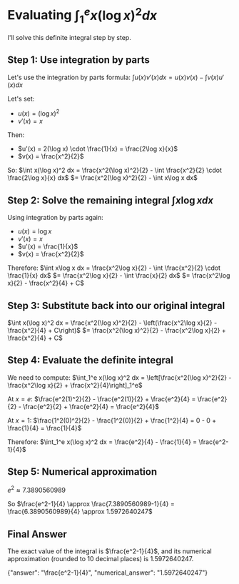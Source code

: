 # Evaluating $\int_1^e x(\log x)^2 dx$

I'll solve this definite integral step by step.

## Step 1: Use integration by parts

Let's use the integration by parts formula:
$\int u(x)v'(x)dx = u(x)v(x) - \int v(x)u'(x)dx$

Let's set:
- $u(x) = (\log x)^2$
- $v'(x) = x$

Then:
- $u'(x) = 2(\log x) \cdot \frac{1}{x} = \frac{2\log x}{x}$
- $v(x) = \frac{x^2}{2}$

So:
$\int x(\log x)^2 dx = \frac{x^2(\log x)^2}{2} - \int \frac{x^2}{2} \cdot \frac{2\log x}{x} dx$
$= \frac{x^2(\log x)^2}{2} - \int x\log x dx$

## Step 2: Solve the remaining integral $\int x\log x dx$

Using integration by parts again:
- $u(x) = \log x$
- $v'(x) = x$
- $u'(x) = \frac{1}{x}$
- $v(x) = \frac{x^2}{2}$

Therefore:
$\int x\log x dx = \frac{x^2\log x}{2} - \int \frac{x^2}{2} \cdot \frac{1}{x} dx$
$= \frac{x^2\log x}{2} - \int \frac{x}{2} dx$
$= \frac{x^2\log x}{2} - \frac{x^2}{4} + C$

## Step 3: Substitute back into our original integral

$\int x(\log x)^2 dx = \frac{x^2(\log x)^2}{2} - \left(\frac{x^2\log x}{2} - \frac{x^2}{4} + C\right)$
$= \frac{x^2(\log x)^2}{2} - \frac{x^2\log x}{2} + \frac{x^2}{4} + C$

## Step 4: Evaluate the definite integral

We need to compute:
$\int_1^e x(\log x)^2 dx = \left[\frac{x^2(\log x)^2}{2} - \frac{x^2\log x}{2} + \frac{x^2}{4}\right]_1^e$

At $x = e$:
$\frac{e^2(1)^2}{2} - \frac{e^2(1)}{2} + \frac{e^2}{4} = \frac{e^2}{2} - \frac{e^2}{2} + \frac{e^2}{4} = \frac{e^2}{4}$

At $x = 1$:
$\frac{1^2(0)^2}{2} - \frac{1^2(0)}{2} + \frac{1^2}{4} = 0 - 0 + \frac{1}{4} = \frac{1}{4}$

Therefore:
$\int_1^e x(\log x)^2 dx = \frac{e^2}{4} - \frac{1}{4} = \frac{e^2-1}{4}$

## Step 5: Numerical approximation
$e^2 \approx 7.3890560989$

So $\frac{e^2-1}{4} \approx \frac{7.3890560989-1}{4} = \frac{6.3890560989}{4} \approx 1.5972640247$

## Final Answer
The exact value of the integral is $\frac{e^2-1}{4}$, and its numerical approximation (rounded to 10 decimal places) is 1.5972640247.

{"answer": "\\frac{e^2-1}{4}", "numerical_answer": "1.5972640247"}